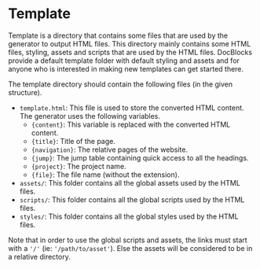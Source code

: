 # Template

Template is a directory that contains some files that are used by the generator to output HTML files. This directory mainly contains some HTML files, styling, assets and scripts that are used by the HTML files. DocBlocks provide a default template folder with default styling and assets and for anyone who is interested in making new templates can get started there.

The template directory should contain the following files (in the given structure).

- `template.html`: This file is used to store the converted HTML content. The generator uses the following variables.
  - `{content}`: This variable is replaced with the converted HTML content.
  - `{title}`: Title of the page.
  - `{navigation}`: The relative pages of the website.
  - `{jump}`: The jump table containing quick access to all the headings.
  - `{project}`: The project name.
  - `{file}`: The file name (without the extension).
- `assets/`: This folder contains all the global assets used by the HTML files.
- `scripts/`: This folder contains all the global scripts used by the HTML files.
- `styles/`: This folder contains all the global styles used by the HTML files.

Note that in order to use the global scripts and assets, the links must start with a `'/'` (ie: `'/path/to/asset'`). Else the assets will be considered to be in a relative directory.
